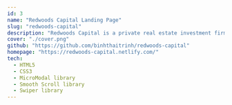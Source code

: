 ```yaml
---
id: 3
name: "Redwoods Capital Landing Page"
slug: "redwoods-capital"
description: "Redwoods Capital is a private real estate investment firm focused on rental housing sector..."
cover: "./cover.png"
github: "https://github.com/binhthaitrinh/redwoods-capital"
homepage: "https://redwoods-capital.netlify.com/"
tech:
  - HTML5
  - CSS3
  - MicroModal library
  - Smooth Scroll library
  - Swiper library
---
```

